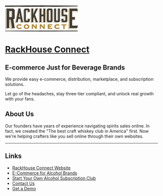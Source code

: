 ![rackhouse-connect-logo-240px](https://raw.githubusercontent.com/rackhouseconnect/.github/main/profile/rackhouse-connect-logo-240px.png)


# [RackHouse Connect](https://www.rackhouseconnect.com/) 

## E-commerce Just for Beverage Brands

We provide easy e-commerce, distribution, marketplace, and subscription solutions.

Let go of the headaches, stay three-tier compliant, and unlock real growth with your fans.


## About Us

Our founders have years of experience navigating spirits sales online. In fact, we created the "The best craft whiskey club in America" first. Now we're helping crafters like you sell online through their own websites.

---


## Links

* [RackHouse Connect Website](https://www.rackhouseconnect.com/)
* [E-Commerce for Alcohol Brands](https://www.rackhouseconnect.com/ecommerce-for-alcohol-brands)
* [Start Your Own Alcohol Subscription Club](https://www.rackhouseconnect.com/alcohol-subscription-clubs)
* [Contact Us](https://www.rackhouseconnect.com/contact)
* [Get a Demo](https://www.rackhouseconnect.com/demo)
